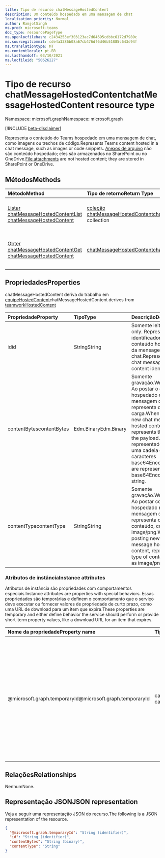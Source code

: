 ```yaml
---
title: Tipo de recurso chatMessageHostedContent
description: Um conteúdo hospedado em uma mensagem de chat
localization_priority: Normal
author: RamjotSingh
ms.prod: microsoft-teams
doc_type: resourcePageType
ms.openlocfilehash: c2434253ef303123ac7d64695cdbbc6172d7989c
ms.sourcegitcommit: cde4a3386b08a67cb476df6d46b51885c643d94f
ms.translationtype: MT
ms.contentlocale: pt-BR
ms.lasthandoff: 03/10/2021
ms.locfileid: "50626227"
---
```

# <a name="chatmessagehostedcontent-resource-type"></a><span data-ttu-id="281bf-103">Tipo de recurso chatMessageHostedContent</span><span class="sxs-lookup"><span data-stu-id="281bf-103">chatMessageHostedContent resource type</span></span>

<span data-ttu-id="281bf-104">Namespace: microsoft.graph</span><span class="sxs-lookup"><span data-stu-id="281bf-104">Namespace: microsoft.graph</span></span>

[!INCLUDE [beta-disclaimer](../../includes/beta-disclaimer.md)]

<span data-ttu-id="281bf-105">Representa o conteúdo do Teams hospedado em uma mensagem de chat, como imagens ou trechos de código.</span><span class="sxs-lookup"><span data-stu-id="281bf-105">Represents Teams content hosted in a chat message, such as images or code snippets.</span></span>
<span data-ttu-id="281bf-106">[Anexos de arquivo](chatmessageattachment.md) não são conteúdo hospedado; eles são armazenados no SharePoint ou no OneDrive.</span><span class="sxs-lookup"><span data-stu-id="281bf-106">[File attachments](chatmessageattachment.md) are not hosted content; they are stored in SharePoint or OneDrive.</span></span>

## <a name="methods"></a><span data-ttu-id="281bf-107">Métodos</span><span class="sxs-lookup"><span data-stu-id="281bf-107">Methods</span></span>

| <span data-ttu-id="281bf-108">Método</span><span class="sxs-lookup"><span data-stu-id="281bf-108">Method</span></span>       | <span data-ttu-id="281bf-109">Tipo de retorno</span><span class="sxs-lookup"><span data-stu-id="281bf-109">Return Type</span></span> | <span data-ttu-id="281bf-110">Descrição</span><span class="sxs-lookup"><span data-stu-id="281bf-110">Description</span></span> |
|:-------------|:------------|:------------|
| [<span data-ttu-id="281bf-111">Listar chatMessageHostedContent</span><span class="sxs-lookup"><span data-stu-id="281bf-111">List chatMessageHostedContent</span></span>](../api/chatmessage-list-chatmessagehostedcontents.md) | <span data-ttu-id="281bf-112">[coleção chatMessageHostedContent](chatmessagehostedcontent.md)</span><span class="sxs-lookup"><span data-stu-id="281bf-112">[chatMessageHostedContent](chatmessagehostedcontent.md) collection</span></span> | <span data-ttu-id="281bf-113">Recupere a lista de **chatMessageHostedContent** para uma mensagem.</span><span class="sxs-lookup"><span data-stu-id="281bf-113">Retrieve the list of **chatMessageHostedContent** for a message.</span></span> |
| [<span data-ttu-id="281bf-114">Obter chatMessageHostedContent</span><span class="sxs-lookup"><span data-stu-id="281bf-114">Get chatMessageHostedContent</span></span>](../api/chatmessagehostedcontent-get.md) | [<span data-ttu-id="281bf-115">chatMessageHostedContent</span><span class="sxs-lookup"><span data-stu-id="281bf-115">chatMessageHostedContent</span></span>](chatmessagehostedcontent.md) | <span data-ttu-id="281bf-116">Leia as propriedades e as relações de um **objeto chatMessageHostedContent.**</span><span class="sxs-lookup"><span data-stu-id="281bf-116">Read the properties and relationships of a **chatMessageHostedContent** object.</span></span> |

## <a name="properties"></a><span data-ttu-id="281bf-117">Propriedades</span><span class="sxs-lookup"><span data-stu-id="281bf-117">Properties</span></span>

<span data-ttu-id="281bf-118">chatMessageHostedContent deriva do trabalho em [equipeHostedContent](teamworkhostedcontent.md)</span><span class="sxs-lookup"><span data-stu-id="281bf-118">chatMessageHostedContent derives from [teamworkHostedContent](teamworkhostedcontent.md)</span></span>

| <span data-ttu-id="281bf-119">Propriedade</span><span class="sxs-lookup"><span data-stu-id="281bf-119">Property</span></span>     | <span data-ttu-id="281bf-120">Tipo</span><span class="sxs-lookup"><span data-stu-id="281bf-120">Type</span></span>        | <span data-ttu-id="281bf-121">Descrição</span><span class="sxs-lookup"><span data-stu-id="281bf-121">Description</span></span> |
|:-------------|:------------|:------------|
|<span data-ttu-id="281bf-122">id</span><span class="sxs-lookup"><span data-stu-id="281bf-122">id</span></span>            |<span data-ttu-id="281bf-123">String</span><span class="sxs-lookup"><span data-stu-id="281bf-123">String</span></span>       | <span data-ttu-id="281bf-124">Somente leitura.</span><span class="sxs-lookup"><span data-stu-id="281bf-124">Read-only.</span></span> <span data-ttu-id="281bf-125">Representa o identificador de conteúdo hospedado da mensagem de chat.</span><span class="sxs-lookup"><span data-stu-id="281bf-125">Represents the chat message hosted content identifier.</span></span>|
|<span data-ttu-id="281bf-126">contentBytes</span><span class="sxs-lookup"><span data-stu-id="281bf-126">contentBytes</span></span>  |<span data-ttu-id="281bf-127">Edm.Binary</span><span class="sxs-lookup"><span data-stu-id="281bf-127">Edm.Binary</span></span>   | <span data-ttu-id="281bf-128">Somente gravação.</span><span class="sxs-lookup"><span data-stu-id="281bf-128">Write-only.</span></span> <span data-ttu-id="281bf-129">Ao postar o conteúdo hospedado da nova mensagem de chat, representa os bytes da carga.</span><span class="sxs-lookup"><span data-stu-id="281bf-129">When posting new chat message hosted content, represents the bytes of the payload.</span></span> <span data-ttu-id="281bf-130">Eles são representados como uma cadeia de caracteres base64Encoded.</span><span class="sxs-lookup"><span data-stu-id="281bf-130">These are represented as a base64Encoded string.</span></span>|
|<span data-ttu-id="281bf-131">contentType</span><span class="sxs-lookup"><span data-stu-id="281bf-131">contentType</span></span>   |<span data-ttu-id="281bf-132">String</span><span class="sxs-lookup"><span data-stu-id="281bf-132">String</span></span>       | <span data-ttu-id="281bf-133">Somente gravação.</span><span class="sxs-lookup"><span data-stu-id="281bf-133">Write-only.</span></span> <span data-ttu-id="281bf-134">Ao postar conteúdo hospedado na nova mensagem de chat, representa o tipo de conteúdo, como image/png.</span><span class="sxs-lookup"><span data-stu-id="281bf-134">When posting new chat message hosted content, represents the type of content, such as image/png.</span></span>|

### <a name="instance-attributes"></a><span data-ttu-id="281bf-135">Atributos de instância</span><span class="sxs-lookup"><span data-stu-id="281bf-135">Instance attributes</span></span>

<span data-ttu-id="281bf-136">Atributos de instância são propriedades com comportamentos especiais.</span><span class="sxs-lookup"><span data-stu-id="281bf-136">Instance attributes are properties with special behaviors.</span></span>
<span data-ttu-id="281bf-137">Essas propriedades são temporárias e definem o comportamento que o serviço deve executar ou fornecer valores de propriedade de curto prazo, como uma URL de download para um item que expira.</span><span class="sxs-lookup"><span data-stu-id="281bf-137">These properties are temporary and either define behavior the service should perform or provide short-term property values, like a download URL for an item that expires.</span></span>

| <span data-ttu-id="281bf-138">Nome da propriedade</span><span class="sxs-lookup"><span data-stu-id="281bf-138">Property name</span></span>                     | <span data-ttu-id="281bf-139">Tipo</span><span class="sxs-lookup"><span data-stu-id="281bf-139">Type</span></span>   | <span data-ttu-id="281bf-140">Descrição</span><span class="sxs-lookup"><span data-stu-id="281bf-140">Description</span></span>
|:----------------------------------|:-------|:--------------------------------
| <span data-ttu-id="281bf-141">@microsoft.graph.temporaryId</span><span class="sxs-lookup"><span data-stu-id="281bf-141">@microsoft.graph.temporaryId</span></span>      | <span data-ttu-id="281bf-142">cadeia de caracteres</span><span class="sxs-lookup"><span data-stu-id="281bf-142">string</span></span> | <span data-ttu-id="281bf-143">Somente gravação.</span><span class="sxs-lookup"><span data-stu-id="281bf-143">Write-only.</span></span> <span data-ttu-id="281bf-144">Representa a temporaryId do conteúdo hospedado ao postar uma mensagem para se referir ao conteúdo hospedado no **recurso chatMessage** que está sendo enviado.</span><span class="sxs-lookup"><span data-stu-id="281bf-144">Represents the temporaryId for the hosted content while posting a message to refer to the hosted content in **chatMessage** resource being sent.</span></span>|

## <a name="relationships"></a><span data-ttu-id="281bf-145">Relações</span><span class="sxs-lookup"><span data-stu-id="281bf-145">Relationships</span></span>

<span data-ttu-id="281bf-146">Nenhum</span><span class="sxs-lookup"><span data-stu-id="281bf-146">None.</span></span>

## <a name="json-representation"></a><span data-ttu-id="281bf-147">Representação JSON</span><span class="sxs-lookup"><span data-stu-id="281bf-147">JSON representation</span></span>

<span data-ttu-id="281bf-148">Veja a seguir uma representação JSON do recurso.</span><span class="sxs-lookup"><span data-stu-id="281bf-148">The following is a JSON representation of the resource.</span></span>

<!-- {
  "blockType": "resource",
  "optionalProperties": [

  ],
  "@odata.type": "microsoft.graph.chatMessageHostedContent",
  "keyProperty": "id"
}-->

```json
{
  "@microsoft.graph.temporaryId": "String (identifier)",
  "id": "String (identifier)",
  "contentBytes": "String (binary)",
  "contentType": "String"
}
```

<!-- uuid: 16cd6b66-4b1a-43a1-adaf-3a886856ed98
2019-02-04 14:57:30 UTC -->
<!-- {
  "type": "#page.annotation",
  "description": "chatMessageHostedContent resource",
  "keywords": "",
  "section": "documentation",
  "tocPath": ""
}-->


